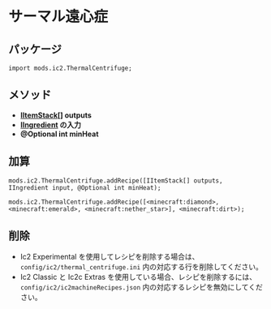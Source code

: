 # サーマル遠心症

## パッケージ

`import mods.ic2.ThermalCentrifuge;`

## メソッド

- **[IItemStack](/Vanilla/Items/IItemStack/)[] outputs**
- **[IIngredient](/Vanilla/Variable_Types/IIngredient/) の入力**
- **@Optional int minHeat**

## 加算

```zenscript
mods.ic2.ThermalCentrifuge.addRecipe([IItemStack[] outputs, IIngredient input, @Optional int minHeat);

mods.ic2.ThermalCentrifuge.addRecipe([<minecraft:diamond>, <minecraft:emerald>, <minecraft:nether_star>], <minecraft:dirt>);
```

## 削除

- Ic2 Experimental を使用してレシピを削除する場合は、 `config/ic2/thermal_centrifuge.ini` 内の対応する行を削除してください。
- Ic2 Classic と Ic2c Extras を使用している場合、レシピを削除するには、 `config/ic2/ic2machineRecipes.json` 内の対応するレシピを無効にしてください。